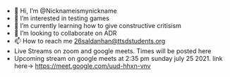 - 👋 Hi, I’m @Nicknameismynickname
- 👀 I’m interested in testing games
- 🌱 I’m currently learning how to give constructive critisism 
- 💞️ I’m looking to collaborate on ADR
- 📫 How to reach me 26saldanhan@ttsdstudents.org
- Live Streams on zoom and google meets. Times will be posted here
- Upcoming stream on google meets at 2:35 pm sunday july 25 2021. link here-> https://meet.google.com/uud-hhxn-vnv
<!---
Nicknameismynickname/Nicknameismynickname is a ✨ special ✨ repository because its `README.md` (this file) appears on your GitHub profile.
You can click the Preview link to take a look at your changes.
--->

